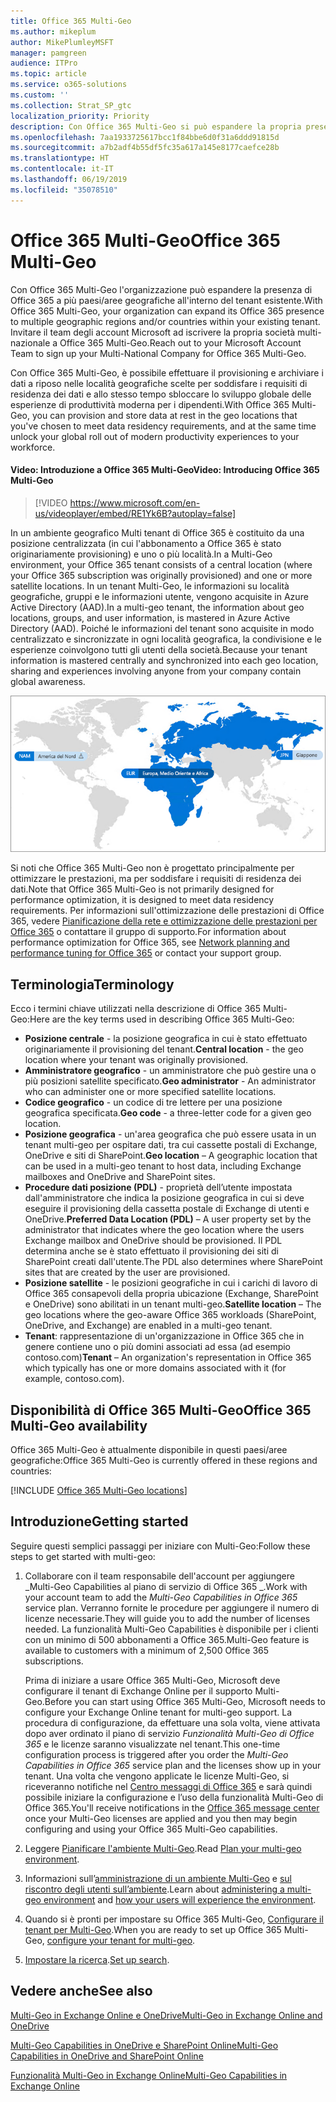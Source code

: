 ```yaml
---
title: Office 365 Multi-Geo
ms.author: mikeplum
author: MikePlumleyMSFT
manager: pamgreen
audience: ITPro
ms.topic: article
ms.service: o365-solutions
ms.custom: ''
ms.collection: Strat_SP_gtc
localization_priority: Priority
description: Con Office 365 Multi-Geo si può espandere la propria presenza Office 365 a più paesi/aree geografiche.
ms.openlocfilehash: 7aa1933725617bcc1f84bbe6d0f31a6ddd91815d
ms.sourcegitcommit: a7b2adf4b55df5fc35a617a145e8177caefce28b
ms.translationtype: HT
ms.contentlocale: it-IT
ms.lasthandoff: 06/19/2019
ms.locfileid: "35078510"
---
```

# <a name="office-365-multi-geo"></a><span data-ttu-id="e01e9-103">Office 365 Multi-Geo</span><span class="sxs-lookup"><span data-stu-id="e01e9-103">Office 365 Multi-Geo</span></span>

<span data-ttu-id="e01e9-104">Con Office 365 Multi-Geo l'organizzazione può espandere la presenza di Office 365 a più paesi/aree geografiche all'interno del tenant esistente.</span><span class="sxs-lookup"><span data-stu-id="e01e9-104">With Office 365 Multi-Geo, your organization can expand its Office 365 presence to multiple geographic regions and/or countries within your existing tenant.</span></span> <span data-ttu-id="e01e9-105">Invitare il team degli account Microsoft ad iscrivere la propria società multi-nazionale a Office 365 Multi-Geo.</span><span class="sxs-lookup"><span data-stu-id="e01e9-105">Reach out to your Microsoft Account Team to sign up your Multi-National Company for Office 365 Multi-Geo.</span></span>
  
<span data-ttu-id="e01e9-106">Con Office 365 Multi-Geo, è possibile effettuare il provisioning e archiviare i dati a riposo nelle località geografiche scelte per soddisfare i requisiti di residenza dei dati e allo stesso tempo sbloccare lo sviluppo globale delle esperienze di produttività moderna per i dipendenti.</span><span class="sxs-lookup"><span data-stu-id="e01e9-106">With Office 365 Multi-Geo, you can provision and store data at rest in the geo locations that you've chosen to meet data residency requirements, and at the same time unlock your global roll out of modern productivity experiences to your workforce.</span></span>

#### <a name="video-introducing-office-365-multi-geo"></a><span data-ttu-id="e01e9-107">Video: Introduzione a Office 365 Multi-Geo</span><span class="sxs-lookup"><span data-stu-id="e01e9-107">Video: Introducing Office 365 Multi-Geo</span></span>

> [!VIDEO https://www.microsoft.com/en-us/videoplayer/embed/RE1Yk6B?autoplay=false]

<span data-ttu-id="e01e9-108">In un ambiente geografico Multi tenant di Office 365 è costituito da una posizione centralizzata (in cui l'abbonamento a Office 365 è stato originariamente provisioning) e uno o più località.</span><span class="sxs-lookup"><span data-stu-id="e01e9-108">In a Multi-Geo environment, your Office 365 tenant consists of a central location (where your Office 365 subscription was originally provisioned) and one or more satellite locations.</span></span> <span data-ttu-id="e01e9-109">In un tenant Multi-Geo, le informazioni su località geografiche, gruppi e le informazioni utente, vengono acquisite in Azure Active Directory (AAD).</span><span class="sxs-lookup"><span data-stu-id="e01e9-109">In a multi-geo tenant, the information about geo locations, groups, and user information, is mastered in Azure Active Directory (AAD).</span></span> <span data-ttu-id="e01e9-110">Poiché le informazioni del tenant sono acquisite in modo centralizzato e sincronizzate in ogni località geografica, la condivisione e le esperienze coinvolgono tutti gli utenti della società.</span><span class="sxs-lookup"><span data-stu-id="e01e9-110">Because your tenant information is mastered centrally and synchronized into each geo location, sharing and experiences involving anyone from your company contain global awareness.</span></span>

![Schermata della mappa multi-geo dall'interfaccia di amministrazione di SharePoint.](media/multi-geo-world-map.png)

<span data-ttu-id="e01e9-112">Si noti che Office 365 Multi-Geo non è progettato principalmente per ottimizzare le prestazioni, ma per soddisfare i requisiti di residenza dei dati.</span><span class="sxs-lookup"><span data-stu-id="e01e9-112">Note that Office 365 Multi-Geo is not primarily designed for performance optimization, it is designed to meet data residency requirements.</span></span> <span data-ttu-id="e01e9-113">Per informazioni sull'ottimizzazione delle prestazioni di Office 365, vedere [Pianificazione della rete e ottimizzazione delle prestazioni per Office 365](https://support.office.com/article/e5f1228c-da3c-4654-bf16-d163daee8848) o contattare il gruppo di supporto.</span><span class="sxs-lookup"><span data-stu-id="e01e9-113">For information about performance optimization for Office 365, see [Network planning and performance tuning for Office 365](https://support.office.com/article/e5f1228c-da3c-4654-bf16-d163daee8848) or contact your support group.</span></span>

## <a name="terminology"></a><span data-ttu-id="e01e9-114">Terminologia</span><span class="sxs-lookup"><span data-stu-id="e01e9-114">Terminology</span></span>

<span data-ttu-id="e01e9-115">Ecco i termini chiave utilizzati nella descrizione di Office 365 Multi-Geo:</span><span class="sxs-lookup"><span data-stu-id="e01e9-115">Here are the key terms used in describing Office 365 Multi-Geo:</span></span>

- <span data-ttu-id="e01e9-116">**Posizione centrale** - la posizione geografica in cui è stato effettuato originariamente il provisioning del tenant.</span><span class="sxs-lookup"><span data-stu-id="e01e9-116">**Central location** - the geo location where your tenant was originally provisioned.</span></span>
- <span data-ttu-id="e01e9-117">**Amministratore geografico** - un amministratore che può gestire una o più posizioni satellite specificato.</span><span class="sxs-lookup"><span data-stu-id="e01e9-117">**Geo administrator** - An administrator who can administer one or more specified satellite locations.</span></span>
- <span data-ttu-id="e01e9-118">**Codice geografico** - un codice di tre lettere per una posizione geografica specificata.</span><span class="sxs-lookup"><span data-stu-id="e01e9-118">**Geo code** - a three-letter code for a given geo location.</span></span>
- <span data-ttu-id="e01e9-119">**Posizione geografica** - un'area geografica che può essere usata in un tenant multi-geo per ospitare dati, tra cui cassette postali di Exchange, OneDrive e siti di SharePoint.</span><span class="sxs-lookup"><span data-stu-id="e01e9-119">**Geo location** – A geographic location that can be used in a multi-geo tenant to host data, including Exchange mailboxes and OneDrive and SharePoint sites.</span></span>
- <span data-ttu-id="e01e9-120">**Procedure dati posizione (PDL)** - proprietà dell’utente impostata dall'amministratore che indica la posizione geografica in cui si deve eseguire il provisioning della cassetta postale di Exchange di utenti e OneDrive.</span><span class="sxs-lookup"><span data-stu-id="e01e9-120">**Preferred Data Location (PDL)** – A user property set by the administrator that indicates where the geo location where the users Exchange mailbox and OneDrive should be provisioned.</span></span> <span data-ttu-id="e01e9-121">Il PDL determina anche se è stato effettuato il provisioning dei siti di SharePoint creati dall'utente.</span><span class="sxs-lookup"><span data-stu-id="e01e9-121">The PDL also determines where SharePoint sites that are created by the user are provisioned.</span></span>
- <span data-ttu-id="e01e9-122">**Posizione satellite** - le posizioni geografiche in cui i carichi di lavoro di Office 365 consapevoli della propria ubicazione (Exchange, SharePoint e OneDrive) sono abilitati in un tenant multi-geo.</span><span class="sxs-lookup"><span data-stu-id="e01e9-122">**Satellite location** – The geo locations where the geo-aware Office 365 workloads (SharePoint, OneDrive, and Exchange) are enabled in a multi-geo tenant.</span></span>
- <span data-ttu-id="e01e9-123">**Tenant**: rappresentazione di un'organizzazione in Office 365 che in genere contiene uno o più domini associati ad essa (ad esempio contoso.com)</span><span class="sxs-lookup"><span data-stu-id="e01e9-123">**Tenant** – An organization's representation in Office 365 which typically has one or more domains associated with it (for example, contoso.com).</span></span>

## <a name="office-365-multi-geo-availability"></a><span data-ttu-id="e01e9-124">Disponibilità di Office 365 Multi-Geo</span><span class="sxs-lookup"><span data-stu-id="e01e9-124">Office 365 Multi-Geo availability</span></span>

<span data-ttu-id="e01e9-125">Office 365 Multi-Geo è attualmente disponibile in questi paesi/aree geografiche:</span><span class="sxs-lookup"><span data-stu-id="e01e9-125">Office 365 Multi-Geo is currently offered in these regions and countries:</span></span>

[!INCLUDE [Office 365 Multi-Geo locations](includes/office-365-multi-geo-locations.md)]

## <a name="getting-started"></a><span data-ttu-id="e01e9-126">Introduzione</span><span class="sxs-lookup"><span data-stu-id="e01e9-126">Getting started</span></span>

<span data-ttu-id="e01e9-127">Seguire questi semplici passaggi per iniziare con Multi-Geo:</span><span class="sxs-lookup"><span data-stu-id="e01e9-127">Follow these steps to get started with multi-geo:</span></span>

1. <span data-ttu-id="e01e9-128">Collaborare con il team responsabile dell'account per aggiungere _Multi-Geo Capabilities al piano di servizio di Office 365 _.</span><span class="sxs-lookup"><span data-stu-id="e01e9-128">Work with your account team to add the _Multi-Geo Capabilities in Office 365_ service plan.</span></span> <span data-ttu-id="e01e9-129">Verranno fornite le procedure per aggiungere il numero di licenze necessarie.</span><span class="sxs-lookup"><span data-stu-id="e01e9-129">They will guide you to add the number of licenses needed.</span></span> <span data-ttu-id="e01e9-130">La funzionalità Multi-Geo Capabilities è disponibile per i clienti con un minimo di 500 abbonamenti a Office 365.</span><span class="sxs-lookup"><span data-stu-id="e01e9-130">Multi-Geo feature is available to customers with a minimum of 2,500 Office 365 subscriptions.</span></span>

   <span data-ttu-id="e01e9-131">Prima di iniziare a usare Office 365 Multi-Geo, Microsoft deve configurare il tenant di Exchange Online per il supporto Multi-Geo.</span><span class="sxs-lookup"><span data-stu-id="e01e9-131">Before you can start using Office 365 Multi-Geo, Microsoft needs to configure your Exchange Online tenant for multi-geo support.</span></span> <span data-ttu-id="e01e9-132">La procedura di configurazione, da effettuare una sola volta, viene attivata dopo aver ordinato il piano di servizio *Funzionalità Multi-Geo di Office 365* e le licenze saranno visualizzate nel tenant.</span><span class="sxs-lookup"><span data-stu-id="e01e9-132">This one-time configuration process is triggered after you order the *Multi-Geo Capabilities in Office 365* service plan and the licenses show up in your tenant.</span></span> <span data-ttu-id="e01e9-133">Una volta che vengono applicate le licenze Multi-Geo, si riceveranno notifiche nel [Centro messaggi di Office 365](https://support.office.com/article/38FB3333-BFCC-4340-A37B-DEDA509C2093) e sarà quindi possibile iniziare la configurazione e l’uso della funzionalità Multi-Geo di Office 365.</span><span class="sxs-lookup"><span data-stu-id="e01e9-133">You'll receive notifications in the [Office 365 message center](https://support.office.com/article/38FB3333-BFCC-4340-A37B-DEDA509C2093) once your Multi-Geo licenses are applied and you then may begin configuring and using your Office 365 Multi-Geo capabilities.</span></span>

2. <span data-ttu-id="e01e9-134">Leggere [Pianificare l'ambiente Multi-Geo](plan-for-multi-geo.md).</span><span class="sxs-lookup"><span data-stu-id="e01e9-134">Read [Plan your multi-geo environment](plan-for-multi-geo.md).</span></span>

3. <span data-ttu-id="e01e9-135">Informazioni sull’[amministrazione di un ambiente Multi-Geo](administering-a-multi-geo-environment.md) e [ sul riscontro degli utenti sull’ambiente](multi-geo-user-experience.md).</span><span class="sxs-lookup"><span data-stu-id="e01e9-135">Learn about [administering a multi-geo environment](administering-a-multi-geo-environment.md) and [how your users will experience the environment](multi-geo-user-experience.md).</span></span>

4. <span data-ttu-id="e01e9-136">Quando si è pronti per impostare su Office 365 Multi-Geo, [Configurare il tenant per Multi-Geo](multi-geo-tenant-configuration.md).</span><span class="sxs-lookup"><span data-stu-id="e01e9-136">When you are ready to set up Office 365 Multi-Geo, [configure your tenant for multi-geo](multi-geo-tenant-configuration.md).</span></span>

5. <span data-ttu-id="e01e9-137">[Impostare la ricerca](configure-search-for-multi-geo.md).</span><span class="sxs-lookup"><span data-stu-id="e01e9-137">[Set up search](configure-search-for-multi-geo.md).</span></span>

## <a name="see-also"></a><span data-ttu-id="e01e9-138">Vedere anche</span><span class="sxs-lookup"><span data-stu-id="e01e9-138">See also</span></span>

[<span data-ttu-id="e01e9-139">Multi-Geo in Exchange Online e OneDrive</span><span class="sxs-lookup"><span data-stu-id="e01e9-139">Multi-Geo in Exchange Online and OneDrive</span></span>](https://Aka.ms/GoMultiGeo)

[<span data-ttu-id="e01e9-140">Multi-Geo Capabilities in OneDrive e SharePoint Online</span><span class="sxs-lookup"><span data-stu-id="e01e9-140">Multi-Geo Capabilities in OneDrive and SharePoint Online</span></span>](https://docs.microsoft.com/office365/enterprise/multi-geo-capabilities-in-onedrive-and-sharepoint-online-in-office-365)

[<span data-ttu-id="e01e9-141">Funzionalità Multi-Geo in Exchange Online</span><span class="sxs-lookup"><span data-stu-id="e01e9-141">Multi-Geo Capabilities in Exchange Online</span></span>](https://docs.microsoft.com/office365/enterprise/multi-geo-capabilities-in-exchange-online)
